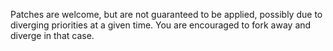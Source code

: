 Patches are welcome, but are not guaranteed to be applied, possibly due to diverging priorities at a given time.
You are encouraged to fork away and diverge in that case.
